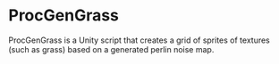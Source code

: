 ProcGenGrass
=============

ProcGenGrass is a Unity script that creates a grid of sprites of textures (such as grass) based on a generated perlin noise map. 
